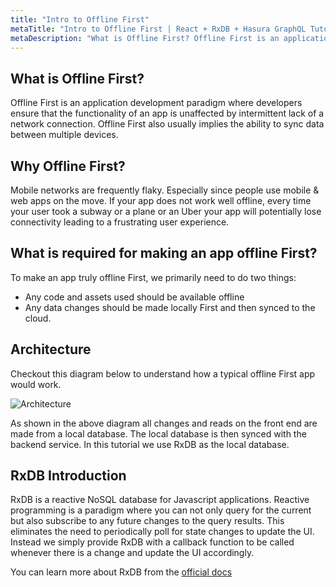 ```yaml
---
title: "Intro to Offline First"
metaTitle: "Intro to Offline First | React + RxDB + Hasura GraphQL Tutorial"
metaDescription: "What is Offline First? Offline First is an application development paradigm where developers ensure that the functionality of an app is unaffected by intermittent lack of a network connection"
---
```


## What is Offline First?
Offline First is an application development paradigm where developers ensure that the functionality of an app is unaffected by intermittent lack of a network connection. Offline First also usually implies the ability to sync data between multiple devices.

## Why Offline First?

Mobile networks are frequently flaky. Especially since people use mobile & web apps on the move. If your app does not work well offline, every time your user took a subway or a plane or an Uber your app will potentially lose connectivity leading to a frustrating user experience.

## What is required for making an app offline First?

To make an app truly offline First, we primarily need to do two things:

- Any code and assets used should be available offline
- Any data changes should be made locally First and then synced to the cloud.

## Architecture

Checkout this diagram below to understand how a typical offline First app would work.

![Architecture](https://graphql-engine-cdn.hasura.io/learn-hasura/assets/graphql-react-rxdb/architecture.png)

As shown in the above diagram all changes and reads on the front end are made from a local database. The local database is then synced with the backend service. In this tutorial we use RxDB as the local database.

## RxDB Introduction
RxDB is a reactive NoSQL database for Javascript applications. Reactive programming is a paradigm where you can not only query for the current but also subscribe to any future changes to the query results. This eliminates the need to periodically poll for state changes to update the UI. Instead we simply provide RxDB with a callback function to be called whenever there is a change and update the UI accordingly.

You can learn more about RxDB from the [official docs](https://rxdb.info/)
